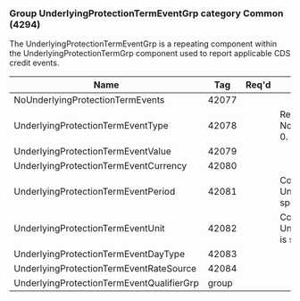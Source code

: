 ### Group UnderlyingProtectionTermEventGrp category Common (4294)

The UnderlyingProtectionTermEventGrp is a repeating component within the UnderlyingProtectionTermGrp component used to report applicable CDS credit events.

| Name                                      | Tag   | Req'd | Documentation                                                                        |
|-------------------------------------------|-------|----------|--------------------------------------------------------------------------------------|
| NoUnderlyingProtectionTermEvents          | 42077 |       |                                                                                      |
| UnderlyingProtectionTermEventType         | 42078 |       | Required if NoUnderlyingProtectionTermEvents (42078) > 0.                            |
| UnderlyingProtectionTermEventValue        | 42079 |       |                                                                                      |
| UnderlyingProtectionTermEventCurrency     | 42080 |       |                                                                                      |
| UnderlyingProtectionTermEventPeriod       | 42081 |       | Conditionally required when UnderlyingProtectionTermEventUnit(42082) is specified.   |
| UnderlyingProtectionTermEventUnit         | 42082 |       | Conditionally required when UnderlyingProtectionTermEventPeriod(42081) is specified. |
| UnderlyingProtectionTermEventDayType      | 42083 |       |                                                                                      |
| UnderlyingProtectionTermEventRateSource   | 42084 |       |                                                                                      |
| UnderlyingProtectionTermEventQualifierGrp | group |       |                                                                                      |


